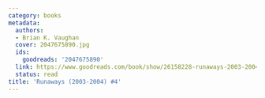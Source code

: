 ```yaml
---
category: books
metadata:
  authors:
  - Brian K. Vaughan
  cover: 2047675890.jpg
  ids:
    goodreads: '2047675890'
  link: https://www.goodreads.com/book/show/26158228-runaways-2003-2004-4
  status: read
title: 'Runaways (2003-2004) #4'
---
```

